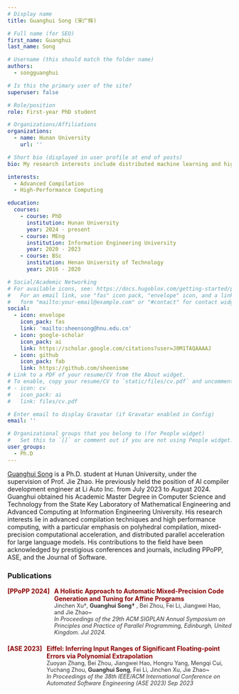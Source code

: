 ```yaml
---
# Display name
title: Guanghui Song (宋广辉)

# Full name (for SEO)
first_name: Guanghui
last_name: Song

# Username (this should match the folder name)
authors:
  - songguanghui

# Is this the primary user of the site?
superuser: false

# Role/position
role: First-year PhD student

# Organizations/Affiliations
organizations:
  - name: Hunan University
    url: ''

# Short bio (displayed in user profile at end of posts)
bio: My research interests include distributed machine learning and high-performance code optimization.

interests:
  - Advanced Compilation
  - High-Performance Computing

education:
  courses:
    - course: PhD 
      institution: Hunan University
      year: 2024 - present
    - course: MEng
      institution: Information Engineering University
      year: 2020 - 2023
    - course: BSc
      institution: Henan University of Technology
      year: 2016 - 2020

# Social/Academic Networking
# For available icons, see: https://docs.hugoblox.com/getting-started/page-builder/#icons
#   For an email link, use "fas" icon pack, "envelope" icon, and a link in the
#   form "mailto:your-email@example.com" or "#contact" for contact widget.
social:
  - icon: envelope
    icon_pack: fas
    link: 'mailto:sheensong@hnu.edu.cn'
  - icon: google-scholar
    icon_pack: ai
    link: https://scholar.google.com/citations?user=J0M1TAQAAAAJ
  - icon: github
    icon_pack: fab
    link: https://github.com/sheenisme
# Link to a PDF of your resume/CV from the About widget.
# To enable, copy your resume/CV to `static/files/cv.pdf` and uncomment the lines below.
# - icon: cv
#   icon_pack: ai
#   link: files/cv.pdf

# Enter email to display Gravatar (if Gravatar enabled in Config)
email: ''

# Organizational groups that you belong to (for People widget)
#   Set this to `[]` or comment out if you are not using People widget.
user_groups:
  - Ph.D
---
```


[Guanghui Song](https://sheensong.top/academic/) is a Ph.D. student at Hunan University, under the supervision of Prof. Jie Zhao. He previously held the position of AI compiler development engineer at Li Auto Inc. from July 2023 to August 2024. Guanghui obtained his Academic Master Degree in Computer Science and Technology from the State Key Laboratory of Mathematical Engineering and Advanced Computing at Information Engineering University. His research interests lie in advanced compilation techniques and high performance computing, with a particular emphasis on polyhedral compilation, mixed-precision computational acceleration, and distributed parallel acceleration for large language models. His contributions to the field have been acknowledged by prestigious conferences and journals, including PPoPP, ASE, and the Journal of Software.



### Publications

<div style="margin-bottom: 20px;">
    <div style="color: #8B0000; font-weight: bold; margin-bottom: 5px; display: flex;">
        <div style="min-width: 40px; text-align: right; margin-right: 10px;">[PPoPP 2024]</div>
        <div style="flex: 1;">
            A Holistic Approach to Automatic Mixed-Precision Code Generation and Tuning for Affine Programs<br>
            <span style="color: #333; font-size: 0.9em; font-weight: lighter;">
                Jinchen Xu†, <strong>Guanghui Song†</strong> , Bei Zhou, Fei Li, Jiangwei Hao, and Jie Zhao~ <br>
                <em>In Proceedings of the 29th ACM SIGPLAN Annual Symposium on Principles and Practice of Parallel Programming, Edinburgh, United Kingdom. Jul 2024.</em>
            </span>
        </div>
    </div>
</div>

<div style="margin-bottom: 20px;">
    <div style="color: #8B0000; font-weight: bold; margin-bottom: 5px; display: flex;">
        <div style="min-width: 40px; text-align: right; margin-right: 10px;">[ASE 2023]</div>
        <div style="flex: 1;">
            Eiffel: Inferring Input Ranges of Significant Floating-point Errors via Polynomial Extrapolation<br>
            <span style="color: #333; font-size: 0.9em; font-weight: lighter;">
                Zuoyan Zhang, Bei Zhou, Jiangwei Hao, Hongru Yang, Mengqi Cui, Yuchang Zhou, <strong>Guanghui Song</strong>, Fei Li, Jinchen Xu, Jie Zhao~ <br>
                <em>In Proceedings of the 38th IEEE/ACM International Conference on Automated Software Engineering (ASE 2023) Sep 2023 </em>
            </span>
        </div>
    </div>
</div>